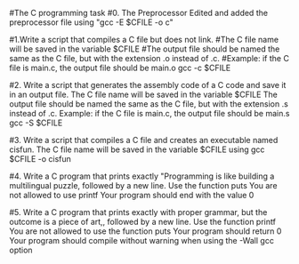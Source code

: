 #The C programming task
#0. The Preprocessor
Edited and added the preprocessor file using "gcc -E $CFILE -o c"

#1.Write a script that compiles a C file but does not link.
#The C file name will be saved in the variable $CFILE
#The output file should be named the same as the C file, but with the extension .o instead of .c.
#Example: if the C file is main.c, the output file should be main.o 
gcc -c $CFILE

#2. Write a script that generates the assembly code of a C code and save it in an output file. The C file name will be saved in the variable $CFILE The output file should be named the same as the C file, but with the extension .s instead of .c. Example: if the C file is main.c, the output file should be main.s
gcc -S $CFILE

#3. Write a script that compiles a C file and creates an executable named cisfun. The C file name will be saved in the variable $CFILE
using gcc $CFILE -o cisfun

#4. Write a C program that prints exactly "Programming is like building a multilingual puzzle, followed by a new line. Use the function puts You are not allowed to use printf Your program should end with the value 0

#5. Write a C program that prints exactly with proper grammar, but the outcome is a piece of art,, followed by a new line. Use the function printf You are not allowed to use the function puts Your program should return 0 Your program should compile without warning when using the -Wall gcc option


